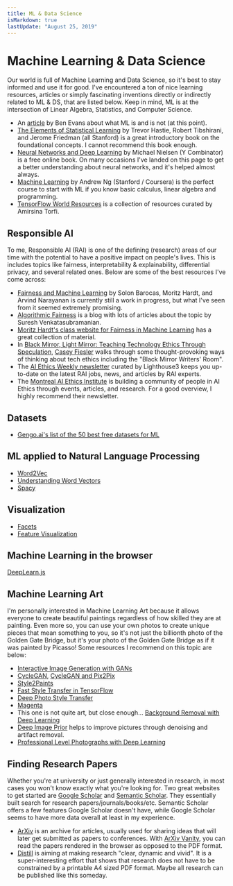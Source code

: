 ```yaml
---
title: ML & Data Science
isMarkdown: true
lastUpdate: "August 25, 2019"
---
```

# Machine Learning & Data Science

Our world is full of Machine Learning and Data Science, so it's best to stay informed and use it for good. I've encountered a ton of nice learning resources, articles or simply fascinating inventions directly or indirectly related to ML & DS, that are listed below. Keep in mind, ML is at the intersection of Linear Algebra, Statistics, and Computer Science.

- An [article](https://www.ben-evans.com/benedictevans/2018/06/22/ways-to-think-about-machine-learning-8nefy) by Ben Evans about what ML is and is not (at this point).
- [The Elements of Statistical Learning](https://web.stanford.edu/~hastie/ElemStatLearn/) by Trevor Hastie, Robert Tibshirani, and Jerome Friedman (all Stanford) is a great introductory book on the foundational concepts. I cannot recommend this book enough.
- [Neural Networks and Deep Learning](https://neuralnetworksanddeeplearning.com) by Michael Nielsen (Y Combinator) is a free online book. On many occasions I've landed on this page to get a better understanding about neural networks, and it's helped almost always.
- [Machine Learning](https://www.coursera.org/learn/machine-learning) by Andrew Ng (Stanford / Coursera) is the perfect course to start with ML if you know basic calculus, linear algebra and programming.
- [TensorFlow World Resources](http://tensorflow-world-resources.readthedocs.io/en/latest/) is a collection of resources curated by Amirsina Torfi.

## Responsible AI

To me, Responsible AI (RAI) is one of the defining (research) areas of our time with the potential to have a positive impact on people's lives. This is includes topics like fairness, interpretability & explainability, differential privacy, and several related ones. Below are some of the best resources I've come across:

- [Fairness and Machine Learning](https://fairmlbook.org/) by Solon Barocas, Moritz Hardt, and Arvind Narayanan is currently still a work in progress, but what I've seen from it seemed extremely promising.
- [Algorithmic Fairness](https://algorithmicfairness.wordpress.com/) is a blog with lots of articles about the topic by Suresh Venkatasubramanian.
- [Moritz Hardt's class website for Fairness in Machine Learning](https://fairmlclass.github.io/) has a great collection of material.
- In [Black Mirror, Light Mirror: Teaching Technology Ethics Through Speculation](https://howwegettonext.com/the-black-mirror-writers-room-teaching-technology-ethics-through-speculation-f1a9e2deccf4), [Casey Fiesler](https://caseyfiesler.com/about/) walks through some thought-provoking ways of thinking about tech ethics including the "Black Mirror Writers' Room". 
- The [AI Ethics Weekly newsletter](https://lighthouse3.com/newsletter/) curated by Lighthouse3 keeps you up-to-date on the latest RAI jobs, news, and articles by RAI experts.
- The [Montreal AI Ethics Institute](https://montrealethics.ai) is building a community of people in AI Ethics through events, articles, and research. For a good overview, I highly recommend their newsletter.

## Datasets

- [Gengo.ai's list of the 50 best free datasets for ML](https://gengo.ai/articles/the-50-best-free-datasets-for-machine-learning/)

## ML applied to Natural Language Processing

- [Word2Vec](https://en.wikipedia.org/wiki/Word2vec)
- [Understanding Word Vectors](https://gist.github.com/aparrish/2f562e3737544cf29aaf1af30362f469)
- [Spacy](https://spacy.io)

## Visualization

- [Facets](https://github.com/PAIR-code/facets?utm_source=mybridge&utm_medium=blog&utm_campaign=read_more)
- [Feature Visualization](https://distill.pub/2017/feature-visualization/)

## Machine Learning in the browser

[DeepLearn.js](https://deeplearnjs.org/)

## Machine Learning Art

I'm personally interested in Machine Learning Art because it allows everyone to create beautiful paintings regardless of how skilled they are at painting. Even more so, you can use your own photos to create unique pieces that mean something to you, so it's not just the billionth photo of the Golden Gate Bridge, but it's your photo of the Golden Gate Bridge as if it was painted by Picasso! Some resources I recommend on this topic are below:

- [Interactive Image Generation with GANs](https://github.com/junyanz/iGAN)
- [CycleGAN](https://github.com/junyanz/CycleGAN?imm_mid=0f167c&cmp=em-data-na-na-newsltr_ai_20170508), [CycleGAN and Pix2Pix](https://github.com/junyanz/pytorch-CycleGAN-and-pix2pix?utm_source=mybridge&utm_medium=blog&utm_campaign=read_more)
- [Style2Paints](https://github.com/lllyasviel/style2paints)
- [Fast Style Transfer in TensorFlow](https://github.com/lengstrom/fast-style-transfer)
- [Deep Photo Style Transfer](https://github.com/luanfujun/deep-photo-styletransfer)
- [Magenta](https://magenta.tensorflow.org)
- This one is not quite art, but close enough... [Background Removal with Deep Learning](https://towardsdatascience.com/background-removal-with-deep-learning-c4f2104b3157)
- [Deep Image Prior](https://dmitryulyanov.github.io/deep_image_prior) helps to improve pictures through denoising and artifact removal.
- [Professional Level Photographs with Deep Learning](https://research.googleblog.com/2017/07/using-deep-learning-to-create.html)

## Finding Research Papers

Whether you're at university or just generally interested in research, in most cases you won't know exactly what you're looking for. Two great websites to get started are [Google Scholar](https://scholar.google.com) and [Semantic Scholar](https://semanticscholar.org). They essentially built search for research papers/journals/books/etc. Semantic Scholar offers a few features Google Scholar doesn't have, while Google Scholar seems to have more data overall at least in my experience.

- [ArXiv](https://arxiv.org) is an archive for articles, usually used for sharing ideas that will later get submitted as papers to conferences. With [ArXiv Vanity](https://www.arxiv-vanity.com/), you can read the papers rendered in the browser as opposed to the PDF format.
- [Distill](https://distill.pub/about/) is aiming at making research "clear, dynamic and vivid". It is a super-interesting effort that shows that research does not have to be constrained by a printable A4 sized PDF format. Maybe all research can be published like this someday.
